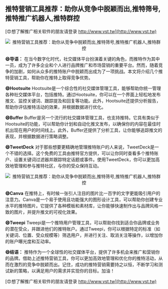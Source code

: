 ## **推特营销工具推荐：助你从竞争中脱颖而出,推特筛号,推特推广机器人,推特群控**

[😍想了解推广相关软件的朋友请登录 http://www.vst.tw](http://www.vst.tw)

 <center><img src="https://vst.tw/MP4/tuiguang/png/3.png" alt="推特营销工具推荐：助你从竞争中脱颖而出,推特筛号,推特推广机器人,推特群控"></center>

**😄导语：**
在当今数字化时代，社交媒体平台扮演着关键的角色，而推特作为其中一员，成为了许多企业和个人进行品牌推广和市场营销的重要平台。然而，随着竞争的加剧，如何从众多的推特账户中脱颖而出成为了一项挑战。本文将介绍几个推特营销工具，帮助你在推特上取得竞争优势。

**😄Hootsuite**
Hootsuite是一个综合性的社交媒体管理工具，能够帮助你统一管理各种社交媒体平台，包括推特。通过Hootsuite，你可以在一个界面上轻松地发布推文、监控关键词、跟踪提及和回复等功能。此外，Hootsuite还提供分析报告，帮助你评估推特活动的效果，并根据数据进行优化。

**😄Buffer**
Buffer是另一个流行的社交媒体管理工具，也支持推特。它具有类似于Hootsuite的功能，可以帮助你计划和自动化推文发布，以确保你的内容在最佳时机出现在用户的时间线上。此外，Buffer还提供了分析工具，让你能够追踪推文的表现，并根据数据进行策略调整。

**😄TweetDeck**
对于那些想要更精确地管理推特账户的人来说，TweetDeck是一个不错的选择。这个免费的工具由推特官方提供，可以让你同时查看多个推特账户、设置关键词过滤器并跟踪特定话题或事件。使用TweetDeck，你可以更加高效地管理和参与推特社区，与你的受众保持互动。

 <center><img src="https://vst.tw/MP4/tuiguang/png/7.png" alt="推特营销工具推荐：助你从竞争中脱颖而出,推特筛号,推特推广机器人,推特群控"></center>

**😄Canva**
在推特上，有时候一张引人注目的图片比一百字的文字更能吸引用户的注意力。Canva是一个易于使用且功能强大的图形设计工具，可以帮助你创建专业水平的推特图片。它提供了各种模板和素材库，让你能够快速制作出与品牌风格一致的图片，并提升推文的可视化效果。

**😄Tweepi**
Tweepi是一个推特用户管理工具，可以帮助你找到适合你品牌或业务的潜在受众，并跟进他们的推特账户。通过Tweepi，你可以根据特定的标准（如关键词、位置、受众规模等）筛选用户，并进行关注、取消关注等操作，以增加你的账户曝光度和互动率。

**😄结语：**
推特作为一个全球性的社交媒体平台，提供了许多机会来推广和营销你的品牌。借助上述推特营销工具，你可以更加高效地管理和优化你的推特活动，从而在激烈的竞争中脱颖而出。记住，成功的推特营销需要持之以恒，不断学习和测试新的策略，以满足用户的需求并实现你的目标。加油！

[😍想了解推广相关软件的朋友请登录 http://www.vst.tw](http://www.vst.tw)



